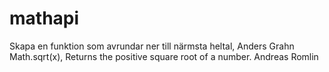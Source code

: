 # mathapi
Skapa en funktion som avrundar ner till närmsta heltal, Anders Grahn
Math.sqrt(x), Returns the positive square root of a number. Andreas Romlin